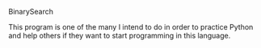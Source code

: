 BinarySearch

This program is one of the many I intend to do in order to practice Python
and help others if they want to start programming in this language.